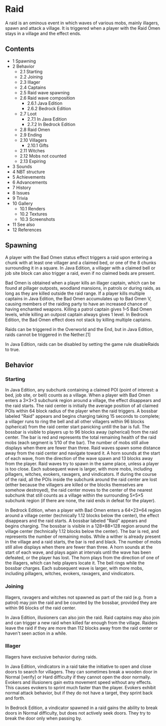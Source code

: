 # Raid
A raid is an ominous event in which waves of various mobs, mainly illagers, spawn and attack a village. It is triggered when a player with the Raid Omen stays in a village and the effect ends.

## Contents
- 1 Spawning
- 2 Behavior
	- 2.1 Starting
	- 2.2 Joining
	- 2.3 Illager
	- 2.4 Captains
	- 2.5 Raid wave spawning
	- 2.6 Raid wave composition
		- 2.6.1 Java Edition
		- 2.6.2 Bedrock Edition
	- 2.7 Loot
		- 2.7.1 In Java Edition
		- 2.7.2 In Bedrock Edition
	- 2.8 Raid Omen
	- 2.9 Ending
	- 2.10 Villagers
		- 2.10.1 Gifts
	- 2.11 Witches
	- 2.12 Mobs not counted
	- 2.13 Expiring
- 3 Sounds
- 4 NBT structure
- 5 Achievements
- 6 Advancements
- 7 History
- 8 Issues
- 9 Trivia
- 10 Gallery
	- 10.1 Renders
	- 10.2 Textures
	- 10.3 Screenshots
- 11 See also
- 12 References

## Spawning
A player with the Bad Omen status effect triggers a raid upon entering a chunk with at least one villager and a claimed bed, or one of the 8 chunks surrounding it in a square. In Java Edition, a villager with a claimed bell or job site block can also trigger a raid, even if no claimed beds are present.

Bad Omen is obtained when a player kills an illager captain, which can be found at pillager outposts, woodland mansions, in patrols or during raids, as long as they are killed outside the raid range. If a player kills multiple captains in Java Edition, the Bad Omen accumulates up to Bad Omen V, causing members of the raiding party to have an increased chance of having enchanted weapons. Killing a patrol captain gives 1–5 Bad Omen levels, while killing an outpost captain always gives 1 level. In Bedrock Edition, the Bad Omen effect does not stack by killing multiple captains.

Raids can be triggered in the Overworld and the End, but in Java Edition, raids cannot be triggered in the Nether.[1]

In Java Edition, raids can be disabled by setting the game rule disableRaids to true.

## Behavior
### Starting
In Java Edition, any subchunk containing a claimed POI (point of interest: a bed, job site, or bell) counts as a village. When a player with Bad Omen enters a 3×3×3 subchunk region around a village, the effect disappears and the raid starts. The raid center is initially the average position of all claimed POIs within 64 block radius of the player when the raid triggers. A bossbar labeled "Raid" appears and begins charging taking 15 seconds to complete; a villager runs to ring the bell and all other villagers within 96 blocks (spherical) from the raid center start panicking untill the bar is full. The bossbar is visible to players up to 96 blocks away (spherical) from the raid center. The bar is red and represents the total remaining health of the raid mobs (each segment is 1/10 of the bar). The number of mobs still alive displays when there are fewer than three. Raid waves spawn some distance away from the raid center and navigate toward it. A horn sounds at the start of each wave, from the direction of the wave spawn and 13 blocks away from the player. Raid waves try to spawn in the same place, unless a player is too close. Each subsequent wave is larger, with more mobs, including pillagers, witches, evokers, ravagers, and vindicators. If during the course of the raid, all the POIs inside the subchunk around the raid center are lost (either because the villagers are killed or the blocks themselves are somehow destroyed), the raid center moves to the center of the nearest subchunk that still counts as a village within the surrounding 5×5×5 subchunk region (if there are none, the raid ends in defeat for the player).

In Bedrock Edition, when a player with Bad Omen enters a 64×23×64 region around a village center (technically 1.12 blocks below the center), the effect disappears and the raid starts. A bossbar labeled "Raid" appears and begins charging. The bossbar is visible in a 128×88×128 region around the village center (technically 1.12 blocks below the center). The bar is red, and represents the number of remaining mobs. While a wither is already present in the village and a raid starts, the bar is red and black. The number of mobs still alive displays when there are fewer than three. A horn sounds at the start of each wave, and plays again at intervals until the wave has been defeated, or the player has lost. The horn plays from the direction of one of the illagers, which can help players locate it. The bell rings while the bossbar charges. Each subsequent wave is larger, with more mobs, including pillagers, witches, evokers, ravagers, and vindicators.

### Joining
Illagers, ravagers and witches not spawned as part of the raid (e.g. from a patrol) may join the raid and be counted by the bossbar, provided they are within 96 blocks of the raid center. 

In Java Edition, illusioners can also join the raid. Raid captains may also join and can trigger a new raid when killed far enough from the village. Raiders leave the raid if they are more than 112 blocks away from the raid center or haven't seen action in a while.

### Illager
Illagers have exclusive behavior during raids. 

In Java Edition, vindicators in a raid take the initiative to open and close doors to search for villagers. They can sometimes break a wooden door in Normal [verify] or Hard difficulty if they cannot open the door normally. Evokers and illusioners gain extra movement speed without any effects. This causes evokers to sprint much faster than the player. Evokers exhibit normal attack behavior, but if they do not have a target, they sprint back and forth.

In Bedrock Edition, a vindicator spawned in a raid gains the ability to break doors in Normal difficulty, but does not actively seek doors. They try to break the door only when passing by.

